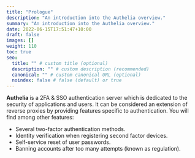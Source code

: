 ```yaml
---
title: "Prologue"
description: "An introduction into the Authelia overview."
summary: "An introduction into the Authelia overview."
date: 2022-06-15T17:51:47+10:00
draft: false
images: []
weight: 110
toc: true
seo:
  title: "" # custom title (optional)
  description: "" # custom description (recommended)
  canonical: "" # custom canonical URL (optional)
  noindex: false # false (default) or true
---
```


__Authelia__ is a 2FA & SSO authentication server which is dedicated to the security of applications and users. It can
be considered an extension of reverse proxies by providing features specific to authentication. You will find among
other features:

* Several two-factor authentication methods.
* Identity verification when registering second factor devices.
* Self-service reset of user passwords.
* Banning accounts after too many attempts (known as regulation).
